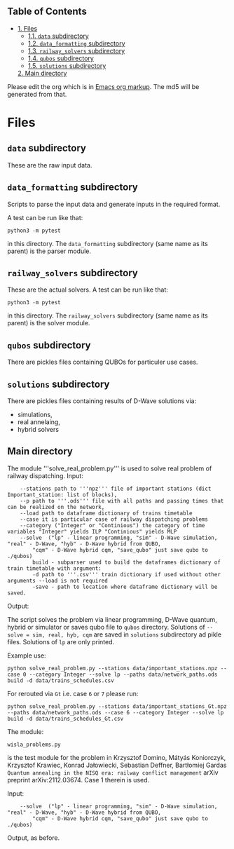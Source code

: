 <div id="table-of-contents">
<h2>Table of Contents</h2>
<div id="text-table-of-contents">
<ul>
<li><a href="#sec-1">1. Files</a>
<ul>
<li><a href="#sec-1-1">1.1. <code>data</code> subdirectory</a></li>
<li><a href="#sec-1-2">1.2. <code>data_formatting</code> subdirectory</a></li>
<li><a href="#sec-1-3">1.3. <code>railway_solvers</code> subdirectory</a></li>
<li><a href="#sec-1-4">1.4. <code>qubos</code> subdirectory</a></li>
<li><a href="#sec-1-4">1.5. <code>solutions</code> subdirectory</a></li>
</ul>
</li><a href="#sec-2">2. Main directory</a>
</ul>
</div>
</div>


Please edit the org which is in [Emacs org markup](https://orgmode.org/guide/Markup.html). The md5 will be
generated from that.

# Files<a id="sec-1" name="sec-1"></a>

## `data` subdirectory<a id="sec-1-1" name="sec-1-1"></a>

These are the raw input data.

## `data_formatting` subdirectory<a id="sec-1-2" name="sec-1-2"></a>

Scripts to parse the input data and generate inputs in the required
format.


A test can be run like that:

    python3 -m pytest

in this directory. The `data_formatting` subdirectory (same name as
its parent) is the parser module.

## `railway_solvers` subdirectory<a id="sec-1-3" name="sec-1-3"></a>

These are the actual solvers. A test can be run like that:

    python3 -m pytest

in this directory. The `railway_solvers` subdirectory (same name as
its parent) is the solver module.


## `qubos` subdirectory<a id="sec-1-4" name="sec-1-4"></a>

There are pickles files containing QUBOs for particuler use cases. 

## `solutions` subdirectory<a id="sec-1-5" name="sec-1-5"></a>

There are pickles files containing results of D-Wave solutions via:
- simulations, 
- real annelaing,
- hybrid solvers

## Main directory<a id="sec-2" name="sec-2"></a>
The module '''solve_real_problem.py''' is used to solve real problem of railway dispatching.
Input:
```
    --stations path to '''npz''' file of important stations (dict Important_station: list of blocks),
    --p path to '''.ods''' file with all paths and passing times that can be realized on the network,
    --load path to dataframe dictionary of trains timetable
    --case it is particular case of railway dispatching problems
    --category ("Integer" or "Continious") the category of time variables "Integer" yields ILP "Continious" yields MLP
    --solve  ("lp" - linear programming, "sim" - D-Wave simulation, "real" - D-Wave, "hyb" - D-Wave hybrid from QUBO, 
        "cqm" - D-Wave hybrid cqm, "save_qubo" just save qubo to ./qubos)
        build - subparser used to build the dataframes dictionary of train timetable with argument:
        -d path to '''.csv''' train dictionary if used without other arguments --load is not required
        -save - path to location where dataframe dictionary will be saved.
```
Output:

The script solves the problem via linear programming, D-Wave quantum, hybrid or simulator or saves qubo file to ```qubos``` directory. Solutions
of ```--solve = sim, real, hyb, cqm``` are saved in ```solutions``` subdirectory ad pikle files. Solutions of ```lp``` are only printed.


Example use:

```
python solve_real_problem.py --stations data/important_stations.npz --case 0 --category Integer --solve lp --paths data/network_paths.ods build -d data/trains_schedules.csv
```

For rerouted via ```Gt``` i.e. case ```6``` or ```7``` please run:

```
python solve_real_problem.py --stations data/important_stations_Gt.npz --paths data/network_paths.ods --case 6 --category Integer --solve lp build -d data/trains_schedules_Gt.csv
```

The module:
```
wisla_problems.py 
```
is the test module for the problem in Krzysztof Domino, Mátyás Koniorczyk, Krzysztof Krawiec, Konrad Jałowiecki, Sebastian Deffner, Bartłomiej Gardas
``Quantum annealing in the NISQ era: railway conflict management`` arXiv preprint arXiv:2112.03674.
Case 1 therein is used.

Input:
```
    --solve  ("lp" - linear programming, "sim" - D-Wave simulation, "real" - D-Wave, "hyb" - D-Wave hybrid from QUBO, 
        "cqm" - D-Wave hybrid cqm, "save_qubo" just save qubo to ./qubos)
```

Output, as before.